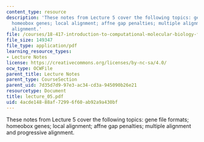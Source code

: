 ```yaml
---
content_type: resource
description: 'These notes from Lecture 5 cover the following topics: gene file formats;
  homeobox genes; local alignment; affne gap penalties; multiple alignment and progressive
  alignment.'
file: /courses/18-417-introduction-to-computational-molecular-biology-fall-2004/4acde14888af72996f60ab92a9a430bf_lecture_05.pdf
file_size: 149347
file_type: application/pdf
learning_resource_types:
- Lecture Notes
license: https://creativecommons.org/licenses/by-nc-sa/4.0/
ocw_type: OCWFile
parent_title: Lecture Notes
parent_type: CourseSection
parent_uid: 7d35d7d9-97e3-ac34-cd3a-945090b26e21
resourcetype: Document
title: lecture_05.pdf
uid: 4acde148-88af-7299-6f60-ab92a9a430bf
---
```

These notes from Lecture 5 cover the following topics: gene file formats; homeobox genes; local alignment; affne gap penalties; multiple alignment and progressive alignment.